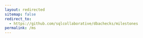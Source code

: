 ```yaml
---
layout: redirected
sitemap: false
redirect_to:
  - https://github.com/sqlcollaborative/dbachecks/milestones
permalink: /ms
---
```

